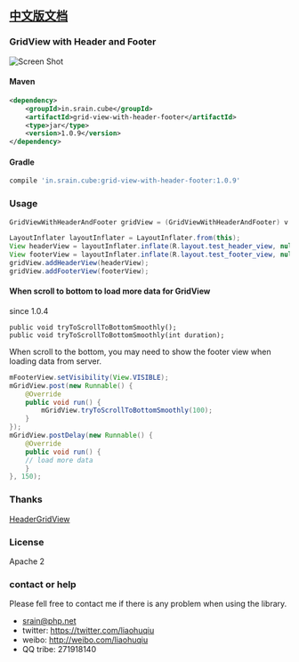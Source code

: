 ## [中文版文档](https://github.com/liaohuqiu/android-GridViewWithHeaderAndFooter/blob/master/README-cn.md)

### GridView with Header and Footer

![Screen Shot](https://raw.githubusercontent.com/liaohuqiu/android-GridViewWithHeaderAndFooter/master/screen-shot.png)

#### Maven

```xml
<dependency>
    <groupId>in.srain.cube</groupId>
    <artifactId>grid-view-with-header-footer</artifactId>
    <type>jar</type>
    <version>1.0.9</version>
</dependency>
```

#### Gradle

``` groovy
compile 'in.srain.cube:grid-view-with-header-footer:1.0.9'
```

### Usage

```java
GridViewWithHeaderAndFooter gridView = (GridViewWithHeaderAndFooter) v.findViewById(R.id.ly_image_list_grid);

LayoutInflater layoutInflater = LayoutInflater.from(this);
View headerView = layoutInflater.inflate(R.layout.test_header_view, null);
View footerView = layoutInflater.inflate(R.layout.test_footer_view, null);
gridView.addHeaderView(headerView);
gridView.addFooterView(footerView);
```

#### When scroll to bottom to load more data for GridView

since 1.0.4

```
public void tryToScrollToBottomSmoothly();
public void tryToScrollToBottomSmoothly(int duration);
```

When scroll to the bottom, you may need to show the footer view when loading data from server.

```java
mFooterView.setVisibility(View.VISIBLE);
mGridView.post(new Runnable() {
    @Override
    public void run() {
        mGridView.tryToScrollToBottomSmoothly(100);
    }
});
mGridView.postDelay(new Runnable() {
    @Override
    public void run() {
    // load more data
    }
}, 150);
```

### Thanks

[HeaderGridView](https://android.googlesource.com/platform/packages/apps/Gallery2/+/idea133/src/com/android/photos/views/HeaderGridView.java)

### License

Apache 2

### contact or help

Please fell free to contact me if there is any problem when using the library.

* srain@php.net
* twitter: https://twitter.com/liaohuqiu
* weibo: http://weibo.com/liaohuqiu
* QQ tribe: 271918140
